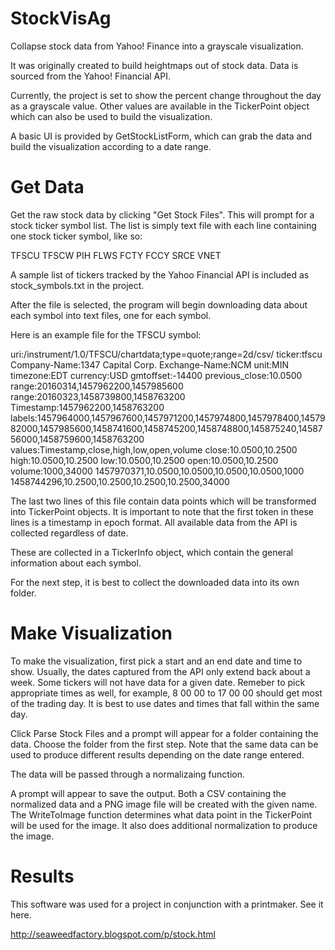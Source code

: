 # StockVisAg
Collapse stock data from Yahoo! Finance into a grayscale visualization.

It was originally created to build heightmaps out of stock data. Data is sourced from the Yahoo! Financial API.

Currently, the project is set to show the percent change throughout the day as a grayscale value. Other values are available in the TickerPoint object which can also be used to build the visualization.

A basic UI is provided by GetStockListForm, which can grab the data and build the visualization according to a date range.

# Get Data
Get the raw stock data by clicking "Get Stock Files". This will prompt for a stock ticker symbol list. The list is simply text file with each line containing one stock ticker symbol, like so:

TFSCU
TFSCW
PIH
FLWS
FCTY
FCCY
SRCE
VNET

A sample list of tickers tracked by the Yahoo Financial API is included as stock_symbols.txt in the project.

After the file is selected, the program will begin downloading data about each symbol into text files, one for each symbol.

Here is an example file for the TFSCU symbol:

uri:/instrument/1.0/TFSCU/chartdata;type=quote;range=2d/csv/
ticker:tfscu
Company-Name:1347 Capital Corp.
Exchange-Name:NCM
unit:MIN
timezone:EDT
currency:USD
gmtoffset:-14400
previous_close:10.0500
range:20160314,1457962200,1457985600
range:20160323,1458739800,1458763200
Timestamp:1457962200,1458763200
labels:1457964000,1457967600,1457971200,1457974800,1457978400,1457982000,1457985600,1458741600,1458745200,1458748800,145875240,1458756000,1458759600,1458763200
values:Timestamp,close,high,low,open,volume
close:10.0500,10.2500
high:10.0500,10.2500
low:10.0500,10.2500
open:10.0500,10.2500
volume:1000,34000
1457970371,10.0500,10.0500,10.0500,10.0500,1000
1458744296,10.2500,10.2500,10.2500,10.2500,34000

The last two lines of this file contain data points which will be transformed into TickerPoint objects. It is important to note that the first token in these lines is a timestamp in epoch format. All available data from the API is collected regardless of date.

These are collected in a TickerInfo object, which contain the general information about each symbol.

For the next step, it is best to collect the downloaded data into its own folder.

# Make Visualization

To make the visualization, first pick a start and an end date and time to show. Usually, the dates captured from the API only extend back about a week. Some tickers will not have data for a given date. Remeber to pick appropriate times as well, for example, 8 00 00 to 17 00 00 should get most of the trading day. It is best to use dates and times that fall within the same day.

Click Parse Stock Files and a prompt will appear for a folder containing the data. Choose the folder from the first step. Note that the same data can be used to produce different results depending on the date range entered.

The data will be passed through a normalizaing function.

A prompt will appear to save the output. Both a CSV containing the normalized data and a PNG image file will be created with the given name. The WriteToImage function determines what data point in the TickerPoint will be used for the image. It also does additional normalization to produce the image.

# Results

This software was used for a project in conjunction with a printmaker. See it here.

http://seaweedfactory.blogspot.com/p/stock.html
